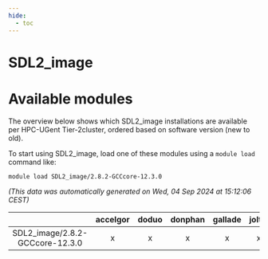```yaml
---
hide:
  - toc
---
```


SDL2_image
==========

# Available modules


The overview below shows which SDL2_image installations are available per HPC-UGent Tier-2cluster, ordered based on software version (new to old).

To start using SDL2_image, load one of these modules using a `module load` command like:

```shell
module load SDL2_image/2.8.2-GCCcore-12.3.0
```

*(This data was automatically generated on Wed, 04 Sep 2024 at 15:12:06 CEST)*  

| |accelgor|doduo|donphan|gallade|joltik|shinx|skitty|
| :---: | :---: | :---: | :---: | :---: | :---: | :---: | :---: |
|SDL2_image/2.8.2-GCCcore-12.3.0|x|x|x|x|x|x|x|
